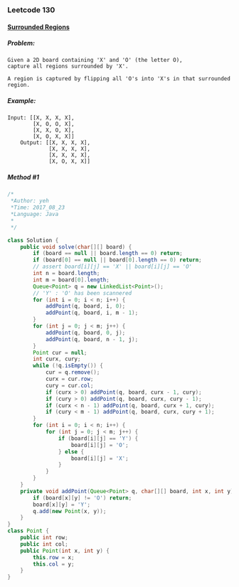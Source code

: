 

### Leetcode 130
#### [Surrounded Regions](https://leetcode.com/problems/surrounded-regions)

  

##### ***Problem:***

    Given a 2D board containing 'X' and 'O' (the letter O), 
    capture all regions surrounded by 'X'.

    A region is captured by flipping all 'O's into 'X's in that surrounded region.

    
##### ***Example:***

    Input: [[X, X, X, X], 
            [X, O, O, X],
            [X, X, O, X],
            [X, O, X, X]]
        Output: [[X, X, X, X], 
                 [X, X, X, X],
                 [X, X, X, X],
                 [X, O, X, X]]

##### *Method #1*
``` java
/*
 *Author: yeh
 *Time: 2017_08_23
 *Language: Java
 *
 */

class Solution {
    public void solve(char[][] board) {
        if (board == null || board.length == 0) return;
        if (board[0] == null || board[0].length == 0) return;
        // assert board[i][j] == 'X' || board[i][j] == 'O'
        int n = board.length;
        int m = board[0].length;
        Queue<Point> q = new LinkedList<Point>();
        // 'Y' : 'O' has been scannered
        for (int i = 0; i < n; i++) {
            addPoint(q, board, i, 0);
            addPoint(q, board, i, m - 1);
        }
        for (int j = 0; j < m; j++) {
            addPoint(q, board, 0, j);
            addPoint(q, board, n - 1, j);
        }
        Point cur = null;
        int curx, cury;
        while (!q.isEmpty()) {
            cur = q.remove();
            curx = cur.row;
            cury = cur.col;
            if (curx > 0) addPoint(q, board, curx - 1, cury);
            if (cury > 0) addPoint(q, board, curx, cury - 1);
            if (curx < n - 1) addPoint(q, board, curx + 1, cury);
            if (cury < m - 1) addPoint(q, board, curx, cury + 1);
        }
        for (int i = 0; i < n; i++) {
            for (int j = 0; j < m; j++) {
                if (board[i][j] == 'Y') {
                    board[i][j] = 'O';
                } else {
                    board[i][j] = 'X';
                } 
            }
        }
    }
    private void addPoint(Queue<Point> q, char[][] board, int x, int y) {
        if (board[x][y] != 'O') return;
        board[x][y] = 'Y';
        q.add(new Point(x, y));
    }
}
class Point {
    public int row;
    public int col;
    public Point(int x, int y) {
        this.row = x;
        this.col = y;
    }
}

```



